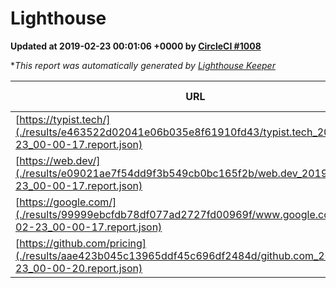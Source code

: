 
# Lighthouse

**Updated at 2019-02-23 00:01:06 +0000 by [CircleCI #1008](https://circleci.com/gh/ItinerisLtd/lighthouse-keeper-example/1008)**

**This report was automatically generated by [Lighthouse Keeper](https://github.com/itinerisltd/lighthouse-keeper)*

| URL | Performance | Accessibility | Best Practices | SEO | PWA | Updated At |
| --- | --- | --- | --- | --- | --- | --- |
| [https://typist.tech/](./results/e463522d02041e06b035e8f61910fd43/typist.tech_2019-02-23_00-00-17.report.json) | 1 |  |  |  |  | 2019-02-23T00:00:17.389Z |
| [https://web.dev/](./results/e09021ae7f54dd9f3b549cb0bc165f2b/web.dev_2019-02-23_00-00-17.report.json) | 0.92 | 0.93 | 1 | 0.91 | 1 | 2019-02-23T00:00:17.760Z |
| [https://google.com/](./results/99999ebcfdb78df077ad2727fd00969f/www.google.com_2019-02-23_00-00-17.report.json) | 0.94 | 0.71 | 0.93 | 0.8 | 0.58 | 2019-02-23T00:00:17.328Z |
| [https://github.com/pricing](./results/aae423b045c13965ddf45c696df2484d/github.com_2019-02-23_00-00-20.report.json) | 0.7 | 0.89 | 0.93 | 0.9 | 0.58 | 2019-02-23T00:00:20.577Z |
